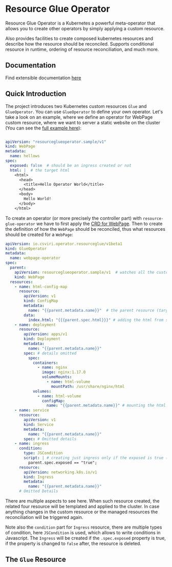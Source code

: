 # Resource Glue Operator

Resource Glue Operator is a Kubernetes a powerful meta-operator that allows you to create other operators by simply
applying a custom resource.

Also provides facilities to create composed kubernetes resources and describe how the resource
should be reconciled. Supports conditional resource in runtime, ordering of resource reconciliation, and much more.

## Documentation

Find extensible documentation [here](docs/index.md)

## Quick Introduction

The project introduces two Kubernetes custom resources `Glue` and `GlueOperator`.
You can use `GlueOperator` to define your own operator.
Let's take a look on an example, where we define an operator for WebPage custom resource, where we want to server
a static website on the cluster (You can see the
[full example here](https://github.com/csviri/resource-workflow-operator/blob/main/src/test/resources/sample/webpage)):

```yaml

apiVersion: "resourceglueoperator.sample/v1"
kind: WebPage
metadata:
  name: hellows
spec:
  exposed: false  # should be an ingress created or not
  html: |  # the target html
    <html>
      <head>
        <title>Hello Operator World</title>
      </head>
      <body>
        Hello World! 
      </body>
    </html>
```

To create an operator (or more precisely the controller part) with `resource-glue-operator` we have to first apply
the [CRD for WebPage](https://github.com/csviri/resource-workflow-operator/blob/main/src/test/resources/sample/webpage/webpage.crd.yml).
Then to create the definition of how the `WebPage` should be reconciled, thus what resources should be created for
a `WebPage`:

```yaml
apiVersion: io.csviri.operator.resourceglue/v1beta1
kind: GlueOperator
metadata:
  name: webpage-operator
spec:
  parent:
    apiVersion: resourceglueoperator.sample/v1  # watches all the custom resource of type WebPage
    kind: WebPage
  resources:
    - name: html-config-map
      resource:
        apiVersion: v1
        kind: ConfigMap
        metadata:
          name: "{{parent.metadata.name}}"  # the parent resource (target webpage instance) can be referenced as "parent"
        data:
          index.html: "{{{parent.spec.html}}}" # adding the html from spec to a config map
    - name: deployment
      resource:
        apiVersion: apps/v1
        kind: Deployment
        metadata:
          name: "{{parent.metadata.name}}"
        spec: # details omitted
          spec:
            containers:
              - name: nginx
                image: nginx:1.17.0
                volumeMounts:
                  - name: html-volume
                    mountPath: /usr/share/nginx/html
            volumes:
              - name: html-volume
                configMap:
                  name: "{{parent.metadata.name}}" # mounting the html using the config map to nginx server
    - name: service
      resource:
        apiVersion: v1
        kind: Service
        metadata:
          name: "{{parent.metadata.name}}"
        spec: # Omitted details
    - name: ingress
      condition:
        type: JSCondition
        script: | # creating just ingress only if the exposed is true (this can be changed in runtime)
          parent.spec.exposed == "true";
      resource:
        apiVersion: networking.k8s.io/v1
        kind: Ingress
        metadata:
          name: "{{parent.metadata.name}}"
      # Omitted Details
```

There are multiple aspects to see here. When such resource created, the related four resource will be templated
and applied to the cluster. In case anything changes in the custom resource or the managed resources the reconciliation
will be triggered again. 

Note also the `condition` part for `Ingress` resource, there are multiple types of condition, here `JSCondition` is
used, which allows to write conditions in Javascript. The `Ingress` will be created if the `.spec.exposed` property
is true, if the property is changed to `false` after, the resource is deleted.

## The `Glue` Resource


